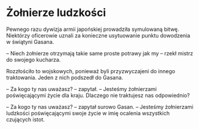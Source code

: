 # Żołnierze ludzkości

Pewnego razu dywizja armii japońskiej prowadziła symulowaną bitwę. Niektórzy oficerowie uznali za konieczne usytuowanie punktu dowodzenia w świątyni Gasana.

– Niech żołnierze otrzymają takie same proste potrawy jak my – rzekł mistrz do swojego kucharza.

Rozzłościło to wojskowych, ponieważ byli przyzwyczajeni do innego traktowania. Jeden z nich podszedł do Gasana.

– Za kogo ty nas uważasz? – zapytał. – Jesteśmy żołnierzami poświęcającymi życie dla kraju. Dlaczego nie traktujesz nas odpowiednio?

– Za kogo ty nas uważasz? – zapytał surowo Gasan. – Jesteśmy żołnierzami ludzkości poświęcającymi swoje życie w imię ocalenia wszystkich czujących istot.

